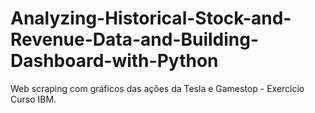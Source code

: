 # Analyzing-Historical-Stock-and-Revenue-Data-and-Building-Dashboard-with-Python
Web scraping com gráficos das ações da Tesla e Gamestop - Exercício Curso IBM.
